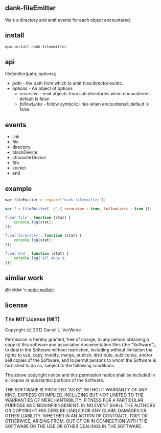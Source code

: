 dank-fileEmitter
-------------

Walk a directory and emit events for each object encountered.


install
-------

```bash
npm install dank-fileemitter
```

api
---

fileEmitter(path, options);

* _path_ - the path from which to emit files/directories/etc.
* _options_ - An object of options
  * _recursive_ - emit objects from sub directories when encountered; default is false
  * _followLinks_ - follow symbolic links when encountered; default is false

events
------

* link
* file
* directory
* blockDevice
* characterDevice
* fifo
* socket
* end

example
-------

```javascript
var fileEmitter = require('dank-fileemitter');

var f = fileEmitter('./',{ recursive : true, followLinks : true });

f.on('file', function (stat) {
	console.log(stat);
});

f.on('directory', function (stat) {
	console.log(stat);
});

f.on('end', function (stat) {
	console.log('all done');
});
```

similar work
---------------

@soldair's [node-walkdir](https://github.com/soldair/node-walkdir)

license
-------

### The MIT License (MIT)


Copyright (c) 2012 Daniel L. VerWeire

Permission is hereby granted, free of charge, to any person obtaining
a copy of this software and associated documentation files (the
"Software"), to deal in the Software without restriction, including
without limitation the rights to use, copy, modify, merge, publish,
distribute, sublicense, and/or sell copies of the Software, and to
permit persons to whom the Software is furnished to do so, subject to
the following conditions:

The above copyright notice and this permission notice shall be
included in all copies or substantial portions of the Software.

THE SOFTWARE IS PROVIDED "AS IS", WITHOUT WARRANTY OF ANY KIND,
EXPRESS OR IMPLIED, INCLUDING BUT NOT LIMITED TO THE WARRANTIES OF
MERCHANTABILITY, FITNESS FOR A PARTICULAR PURPOSE AND NONINFRINGEMENT.
IN NO EVENT SHALL THE AUTHORS OR COPYRIGHT HOLDERS BE LIABLE FOR ANY
CLAIM, DAMAGES OR OTHER LIABILITY, WHETHER IN AN ACTION OF CONTRACT,
TORT OR OTHERWISE, ARISING FROM, OUT OF OR IN CONNECTION WITH THE
SOFTWARE OR THE USE OR OTHER DEALINGS IN THE SOFTWARE.
